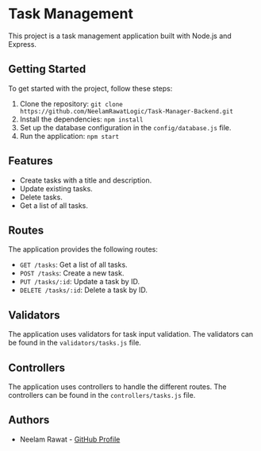 # Task Management

This project is a task management application built with Node.js and Express.

## Getting Started

To get started with the project, follow these steps:

1. Clone the repository: `git clone https://github.com/NeelamRawatLogic/Task-Manager-Backend.git`
2. Install the dependencies: `npm install`
3. Set up the database configuration in the `config/database.js` file.
4. Run the application: `npm start`

## Features

- Create tasks with a title and description.
- Update existing tasks.
- Delete tasks.
- Get a list of all tasks.

## Routes

The application provides the following routes:

- `GET /tasks`: Get a list of all tasks.
- `POST /tasks`: Create a new task.
- `PUT /tasks/:id`: Update a task by ID.
- `DELETE /tasks/:id`: Delete a task by ID.

## Validators

The application uses validators for task input validation. The validators can be found in the `validators/tasks.js` file.

## Controllers

The application uses controllers to handle the different routes. The controllers can be found in the `controllers/tasks.js` file.

## Authors

- Neelam Rawat - [GitHub Profile](https://github.com/NeelamRawatLogic)

